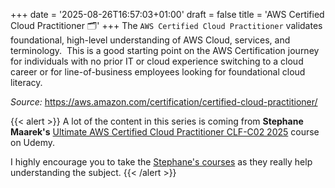 +++
date = '2025-08-26T16:57:03+01:00'
draft = false
title = 'AWS Certified Cloud Practitioner 🗂️'
+++
The `AWS Certified Cloud Practitioner` validates foundational, high-level understanding of AWS Cloud, services, and terminology.  This is a good starting point on the AWS Certification journey for individuals with no prior IT or cloud experience switching to a cloud career or for line-of-business employees looking for foundational cloud literacy.

_Source:_ https://aws.amazon.com/certification/certified-cloud-practitioner/

{{< alert >}}
A lot of the content in this series is coming from **Stephane Maarek's** [Ultimate AWS Certified Cloud Practitioner CLF-C02 2025](https://www.udemy.com/course/aws-certified-cloud-practitioner-new/) course on Udemy.

I highly encourage you to take the [Stephane's courses](https://www.udemy.com/user/stephane-maarek/) as they really help understanding the subject.
{{< /alert >}}